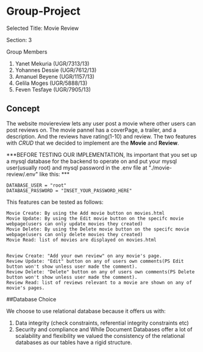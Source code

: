 # Group-Project
Selected Title: Movie Review

Section: 3 

Group Members

1. Yanet Mekuria (UGR/7313/13)
2. Yohannes Dessie (UGR/7612/13)
3. Amanuel Beyene (UGR/1157/13)
4. Gelila Moges (UGR/5888/13)
5. Feven Tesfaye (UGR/7905/13)


## Concept
The website moviereview lets any user post a movie where other users can post reviews on. The movie pannel has a coverPage, a trailer, and a description. And the reviews have rating(1-10) and review. The two features with _CRUD_ that we decided to implement are the **Movie** and **Review**. 


***BEFORE TESTING OUR IMPLEMENTATION, Its important that you set up a mysql database for the backend to operate on and put your mysql user(usually root) and mysql password in the .env file at "./movie-review/.env" like this: ***

```
DATABASE_USER = "root"
DATABASE_PASSWORD = "INSET_YOUR_PASSWORD_HERE"
```


This features can be tested as follows:

```
Movie Create: By using the Add movie button on movies.html
Movie Update: By using the Edit movie button on the specifc movie webpage(users can only update movies they created)
Movie Delete: By using the Delete movie button on the specifc movie webpage(users can only delete movies they created)
Movie Read: list of movies are displayed on movies.html


Review Create: "Add your own review" on any movie's page.
Review Update: "Edit" button on any of users own comments(PS Edit button won't show unless user made the comment).
Review Delete: "Delete" button on any of users own comments(PS Delete button won't show unless user made the comment).
Review Read: list of reviews relevant to a movie are shown on any of movie's pages.
```

##Database Choice

We choose to use relational database because it offers us with:
1. Data integrity (check constraints, referential integrity constraints etc)
2. Security and compliance
and While Document Databases offer a lot of scalability and flexibility we valued the consistency of the relational databases as our tables have a rigid structure.
